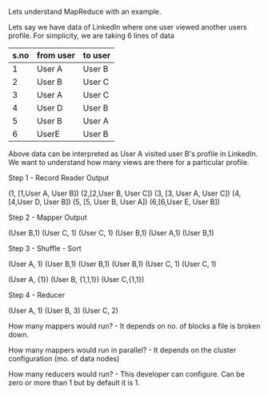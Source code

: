 
Lets understand MapReduce with an example.

Lets say we have data of LinkedIn where one user viewed another users profile. For simplicity, we are taking 6 lines of data

| s.no | from user | to user |
| ---- | --------- | ------- |
| 1    | User A    | User B  |
| 2    | User B    | User C  |
| 3    | User A    | User C  |
| 4    | User D    | User B  |
| 5    | User B    | User A  |
| 6    | UserE     | User B  |
 Above data can be interpreted as User A visited user B's profile in LinkedIn. We want to understand how many views are there for a particular profile.

Step 1 - Record Reader Output

(1, [1,User A, User B])
(2,[2,User B, User C])
(3, [3, User A, User C])
(4, [4,User D, User B])
(5, [5, User B, User A])
(6,[6,User E, User B])

Step 2 - Mapper Output

(User B,1)
(User C, 1)
(User C, 1)
(User B,1)
(User A,1)
(User B,1)

Step 3 - Shuffle - Sort

(User A, 1)
(User B,1)
(User B,1)
(User B,1)
(User C, 1)
(User C, 1)

(User A, {1})
(User B, {1,1,1})
(User C,{1,1})

Step 4 - Reducer

(User A, 1)
(User B, 3)
(User C, 2)

How many mappers would run? - It depends on no. of blocks a file is broken down.

How many mappers would run in parallel? - It depends on the cluster configuration (mo. of data nodes)

How many reducers would run? - This developer can configure. Can be zero or more than 1 but by default it is 1.